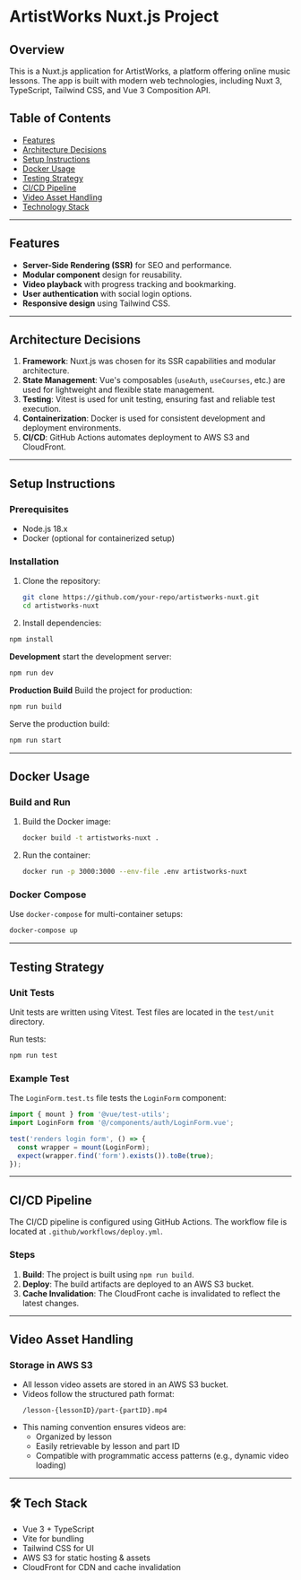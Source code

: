 # ArtistWorks Nuxt.js Project

## Overview
This is a Nuxt.js application for ArtistWorks, a platform offering online music lessons. The app is built with modern web technologies, including Nuxt 3, TypeScript, Tailwind CSS, and Vue 3 Composition API.

## Table of Contents

- [Features](#features)
- [Architecture Decisions](#architecture-decisions)
- [Setup Instructions](#setup-instructions)
- [Docker Usage](#docker-usage)
- [Testing Strategy](#testing-strategy)
- [CI/CD Pipeline](#ci-cd-pipeline)
- [Video Asset Handling](#video-asset-handling)
- [Technology Stack](#technology-stack)

---

## Features
- **Server-Side Rendering (SSR)** for SEO and performance.
- **Modular component** design for reusability.
- **Video playback** with progress tracking and bookmarking.
- **User authentication** with social login options.
- **Responsive design** using Tailwind CSS.

---

## Architecture Decisions
1. **Framework**: Nuxt.js was chosen for its SSR capabilities and modular architecture.
2. **State Management**: Vue's composables (`useAuth`, `useCourses`, etc.) are used for lightweight and flexible state management.
3. **Testing**: Vitest is used for unit testing, ensuring fast and reliable test execution.
4. **Containerization**: Docker is used for consistent development and deployment environments.
5. **CI/CD**: GitHub Actions automates deployment to AWS S3 and CloudFront.

---

## Setup Instructions

### Prerequisites
- Node.js 18.x
- Docker (optional for containerized setup)

### Installation
1. Clone the repository:
   ```bash
   git clone https://github.com/your-repo/artistworks-nuxt.git
   cd artistworks-nuxt
   ```
2. Install dependencies:
  ```bash
  npm install
  ```
  **Development**
  start the development server:
  ```bash
  npm run dev
  ```
  **Production Build**
  Build the project for production:
  ```bash
  npm run build
  ```
  Serve the production build:
  ```bash
  npm run start
  ```

---
  
## Docker Usage

### Build and Run
1. Build the Docker image:
   ```bash
   docker build -t artistworks-nuxt .
   ```
2. Run the container:
   ```bash
   docker run -p 3000:3000 --env-file .env artistworks-nuxt
   ```

### Docker Compose
Use `docker-compose` for multi-container setups:
```bash
docker-compose up
```

---

## Testing Strategy

### Unit Tests
Unit tests are written using Vitest. Test files are located in the `test/unit` directory.

Run tests:
```bash
npm run test
```

### Example Test
The `LoginForm.test.ts` file tests the `LoginForm` component:
```typescript
import { mount } from '@vue/test-utils';
import LoginForm from '@/components/auth/LoginForm.vue';

test('renders login form', () => {
  const wrapper = mount(LoginForm);
  expect(wrapper.find('form').exists()).toBe(true);
});
```

---

## CI/CD Pipeline

The CI/CD pipeline is configured using GitHub Actions. The workflow file is located at `.github/workflows/deploy.yml`.

### Steps
1. **Build**: The project is built using `npm run build`.
2. **Deploy**: The build artifacts are deployed to an AWS S3 bucket.
3. **Cache Invalidation**: The CloudFront cache is invalidated to reflect the latest changes.

---

## Video Asset Handling

### Storage in AWS S3
- All lesson video assets are stored in an AWS S3 bucket.
- Videos follow the structured path format: 
  ```
  /lesson-{lessonID}/part-{partID}.mp4
  ```
- This naming convention ensures videos are:
  - Organized by lesson
  - Easily retrievable by lesson and part ID
  - Compatible with programmatic access patterns (e.g., dynamic video loading)

---

## 🛠️ Tech Stack
- Vue 3 + TypeScript
- Vite for bundling
- Tailwind CSS for UI
- AWS S3 for static hosting & assets
- CloudFront for CDN and cache invalidation